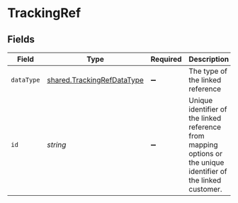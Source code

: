# TrackingRef


## Fields

| Field                                                                                                           | Type                                                                                                            | Required                                                                                                        | Description                                                                                                     | Example                                                                                                         |
| --------------------------------------------------------------------------------------------------------------- | --------------------------------------------------------------------------------------------------------------- | --------------------------------------------------------------------------------------------------------------- | --------------------------------------------------------------------------------------------------------------- | --------------------------------------------------------------------------------------------------------------- |
| `dataType`                                                                                                      | [shared.TrackingRefDataType](../../../sdk/models/shared/trackingrefdatatype.md)                                 | :heavy_minus_sign:                                                                                              | The type of the linked reference                                                                                | trackingCategories                                                                                              |
| `id`                                                                                                            | *string*                                                                                                        | :heavy_minus_sign:                                                                                              | Unique identifier of the linked reference from mapping options or the unique identifier of the linked customer. | e9a1b63d-9ff0-40e7-8038-016354b987e6                                                                            |